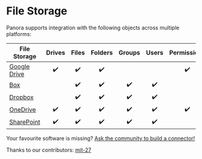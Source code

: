 # File Storage

Panora supports integration with the following objects across multiple platforms:

| File Storage     | Drives | Files | Folders | Groups | Users | Permissions | Shared Links |
| ---------------- | :----: | :---: | :-----: | :----: | :---: | :---------: | :----------: |
| [Google Drive]() |   ✔️   |  ✔️   |   ✔️    |        |       |     ✔️      |              |
| [Box]()          |        |  ✔️   |   ✔️    |   ✔️   |  ✔️   |             |     ✔️       |
| [Dropbox]()      |        |  ✔️   |   ✔️    |   ✔️   |  ✔️   |             |              |
| [OneDrive]()     |   ✔️   |  ✔️   |   ✔️    |   ✔️   |  ✔️   |     ✔️      |              |
| [SharePoint]()   |   ✔️   |  ✔️   |   ✔️    |   ✔️   |  ✔️   |             |              |

Your favourite software is missing? [Ask the community to build a connector!](https://github.com/panoratech/Panora/issues/new)

Thanks to our contributors: [mit-27](https://github.com/mit-27)
